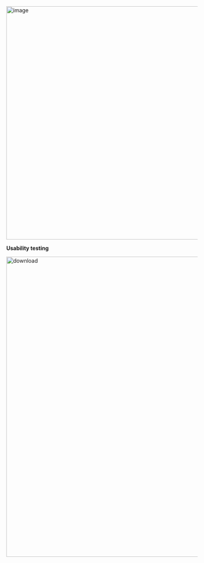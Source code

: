 <img width="773" height="614" alt="image" src="https://github.com/user-attachments/assets/52b4d8d0-9025-4e3c-9492-10bd06511433" />

**Usability testing**

<img width="1189" height="790" alt="download" src="https://github.com/user-attachments/assets/1074b1bc-87da-4371-bdd2-469a85df92dd" />




